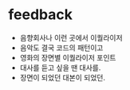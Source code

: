 

# feedback

- 음향회사나 이런 곳에서 이퀄라이저 
- 음악도 결국 코드의 패턴이고
- 영화의 장면별 이퀄라이저 포인트
- 대사를 듣고 싶을 땐 대사를. 
- 장면이 되었던 대본이 되었던.